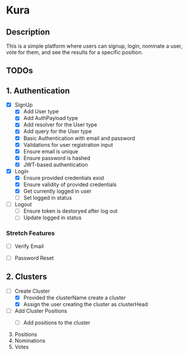 # Kura 

## Description
This is a simple platform where users can signup, login, nominate a user, vote for them, and see the results for a specific position. 

## TODOs

## 1. Authentication 
- [X] SignUp 
    - [X] Add User type
    - [X] Add AuthPayload type
    - [X] Add resolver for the User type
    - [X] Add query for the User type
    - [X] Basic Authentication with email and password
    - [X] Validations for user registration input
    - [X] Ensure email is unique
    - [X] Ensure password is hashed
    - [X] JWT-based authentication

 - [X] Login
    - [X] Ensure provided credentials exist
    - [X] Ensure validity of provided credentials
    - [X] Get currently logged in user
    - [ ] Set logged in status

- [ ] Logout
    - [ ] Ensure token is destoryed after log out
    - [ ] Update logged in status

### Stretch Features
- [ ] Verify Email
- [ ] Password Reset


## 2. Clusters
- [ ] Create Cluster
    - [X] Provided the clusterName create a cluster
    - [X] Assign the user creating the cluster as clusterHead
    
- [ ] Add Cluster Positions
    - [ ] Add positions to the cluster


3. Positions
4. Nominations
5. Votes
